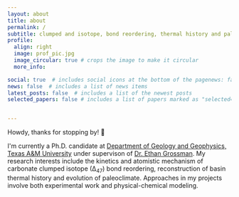 ```yaml
---
layout: about
title: about
permalink: /
subtitle: clumped and isotope, bond reordering, thermal history and paleos
profile:
  align: right
  image: prof_pic.jpg
  image_circular: true # crops the image to make it circular
  more_info: 

social: true  # includes social icons at the bottom of the pagenews: false  # includes a list of news items
news: false  # includes a list of news items
latest_posts: false  # includes a list of the newest posts
selected_papers: false # includes a list of papers marked as "selected={true}"


---
```

Howdy, thanks for stopping by! 👋

I'm currently a Ph.D. candidate at <a href="https://geogeo.tamu.edu/">Department of Geology and Geophysics, Texas A&M University</a> under supervison of [Dr. Ethan Grossman](https://geogeo.tamu.edu/people/profiles/faculty/grossmanethan.html). My research interests include the kinetics and atomistic mechanism of carbonate clumped isotope (∆<sub>47</sub>) bond reordering, reconstruction of basin thermal history and evolution of paleoclimate. Approaches in my projects involve both experimental work and physical-chemical modeling. 